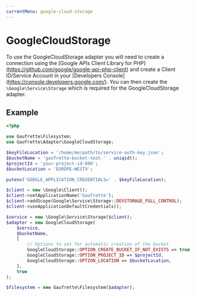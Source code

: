 ```yaml
---
currentMenu: google-cloud-storage
---
```


# GoogleCloudStorage

To use the GoogleCloudStorage adapter you will need to create a connection using the [Google APIs Client Library for PHP]
(https://github.com/google/google-api-php-client) and create a Client ID/Service Account in your [Developers Console]
(https://console.developers.google.com/). You can then create the `\Google\Service\Storage` which is required for the
GoogleCloudStorage adapter.

## Example

```php
<?php

use Gaufrette\Filesystem;
use Gaufrette\Adapter\GoogleCloudStorage;

$keyFileLocation = '/home/me/path/to/service-auth-key.json';
$bucketName = 'gaufrette-bucket-test-' . uniqid();
$projectId = 'your-project-id-000';
$bucketLocation = 'EUROPE-WEST9';

putenv('GOOGLE_APPLICATION_CREDENTIALS=' . $keyFileLocation);

$client = new \Google\Client();
$client->setApplicationName('Gaufrette');
$client->addScope(Google\Service\Storage::DEVSTORAGE_FULL_CONTROL);
$client->useApplicationDefaultCredentials();

$service = new \Google\Service\Storage($client);
$adapter = new GoogleCloudStorage(
    $service,
    $bucketName,
    [
        // Options to set for automatic creation of the bucket
        GoogleCloudStorage::OPTION_CREATE_BUCKET_IF_NOT_EXISTS => true,
        GoogleCloudStorage::OPTION_PROJECT_ID => $projectId,
        GoogleCloudStorage::OPTION_LOCATION => $bucketLocation,
    ],
    true
);

$filesystem = new Gaufrette\Filesystem($adapter);
```
